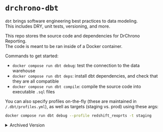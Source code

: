# `drchrono-dbt`
`dbt` brings software engineering best practices to data modeling.  
This includes DRY, unit tests, versioning, and more. 

This repo stores the source code and dependencies for DrChrono Reporting.  
The code is meant to be ran inside of a Docker container.

Commands to get started:  
- `docker compose run dbt debug`: test the connection to the data warehouse
- `docker compose run dbt deps`: install dbt dependencies, and check that they are all compatible
- `docker compose run dbt compile`: compile the source code into executable `.sql` files

You can also specify profiles on-the-fly (these are maintained in `/.dbt/profiles.yml`), as well as targets (staging vs. prod) using these args:
```bash
docker compose run dbt debug --profile redshift_reoprts -t staging
```

<details>
  <summary>Archived Version</summary>

  ## Archived (6 July 2023)
  Welcome to your new dbt project!
  
  ### Using the starter project
  
  Try running the following commands:
  - dbt run
  - dbt test
  
  
  ### Resources:
  - Learn more about dbt [in the docs](https://docs.getdbt.com/docs/introduction)
  - Check out [Discourse](https://discourse.getdbt.com/) for commonly asked questions and answers
  - Join the [chat](https://community.getdbt.com/) on Slack for live discussions and support
  - Find [dbt events](https://events.getdbt.com) near you
  - Check out [the blog](https://blog.getdbt.com/) for the latest news on dbt's development and best practices
  
  ------
  ## Notes from AlexW
  Here's what I've done so far:
  - made a dbt user on the Staging cluster (username: `dbt_stg`)
  - created `.sql` files for each model that can be built on the cluster by `dbt_stg` user from CLI
  - Added subdirectories to `/models` for DaySheet and AR
  - - `/models/daysheet/cash` has definitions for each of the 4 MV's required to build `daysheet_patientpayments_merged`
  - added a macro `/macros/daysheet_pp_columns.sql` to help with generating the SQL for each MV
  - Updated all the table references with `{{ref()}}` / `{{source()}}` so the DAGs will build
  - Generated docs and hosted them as a [Github page](https://alexwickstrom.github.io/dbt_docs/#!/overview)
  
  TODO:
  
  - [x] Add credits&adjustments MVs
  - [x] Add `daysheet_patientpayments_merged` view definition
  - [x] Use the `{{ref()}}` macro inside the VIEW definitions to reference the MV's
  - [x] Add a unit test for PatientPayments MV's
  - [x] Add a unit test for Debits MV's (recency)
  - [x] Add a unit test for Credits MV's (recency)
  - [x] Add a unit tests for A/R MV's (not_null, recency)
  - [x] Set up hosting for dbt project
</details>
